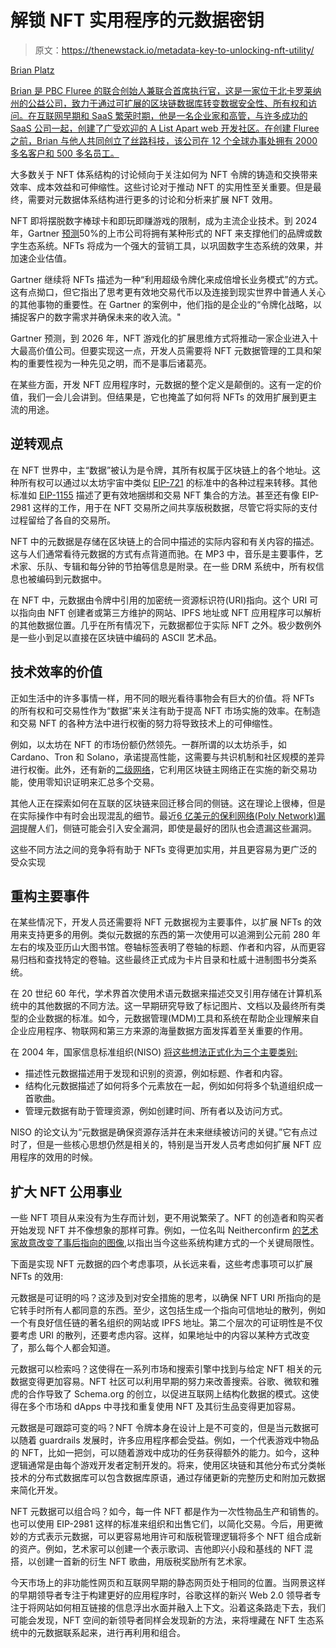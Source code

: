# 解锁 NFT 实用程序的元数据密钥

> 原文：<https://thenewstack.io/metadata-key-to-unlocking-nft-utility/>

[](https://flur.ee/)

[Brian Platz](https://flur.ee/)

[Brian 是 PBC Fluree 的联合创始人兼联合首席执行官，这是一家位于北卡罗莱纳州的公益公司，致力于通过可扩展的区块链数据库转变数据安全性、所有权和访问。在互联网早期和 SaaS 繁荣时期，他是一名企业家和高管，与许多成功的 SaaS 公司一起，创建了广受欢迎的 A List Apart web 开发社区。在创建 Fluree 之前，Brian 与他人共同创立了丝路科技，该公司在 12 个全球办事处拥有 2000 多名客户和 500 多名员工。](https://flur.ee/)

[](https://flur.ee/)[](https://flur.ee/)

大多数关于 NFT 体系结构的讨论倾向于关注如何为 NFT 令牌的铸造和交换带来效率、成本效益和可伸缩性。这些讨论对于推动 NFT 的实用性至关重要。但是最终，需要对元数据体系结构进行更多的讨论和分析来扩展 NFT 效用。

NFT 即将摆脱数字棒球卡和即玩即赚游戏的限制，成为主流企业技术。到 2024 年，Gartner [预测](https://www.gartner.com/en/newsroom/press-releases/2021-10-19-gartner-unveils-top-predictions-for-it-organizations-and-users-in-2022-and-beyond)50%的上市公司将拥有某种形式的 NFT 来支撑他们的品牌或数字生态系统。NFTs 将成为一个强大的营销工具，以巩固数字生态系统的效果，并加速企业估值。

Gartner 继续将 NFTs 描述为一种“利用超级令牌化来成倍增长业务模式”的方式。这有点拗口，但它指出了思考更有效地交易代币以及连接到现实世界中普通人关心的其他事物的重要性。在 Gartner 的案例中，他们指的是企业的“令牌化战略，以捕捉客户的数字需求并确保未来的收入流。"

Gartner 预测，到 2026 年，NFT 游戏化的扩展思维方式将推动一家企业进入十大最高价值公司。但要实现这一点，开发人员需要将 NFT 元数据管理的工具和架构的重要性视为一种先见之明，而不是事后诸葛亮。

在某些方面，开发 NFT 应用程序时，元数据的整个定义是颠倒的。这有一定的价值，我们一会儿会讲到。但结果是，它也掩盖了如何将 NFTs 的效用扩展到更主流的用途。

## 逆转观点

在 NFT 世界中，主“数据”被认为是令牌，其所有权属于区块链上的各个地址。这种所有权可以通过以太坊宇宙中类似 [EIP-721](https://eips.ethereum.org/EIPS/eip-721) 的标准中的各种过程来转移。其他标准如 [EIP-1155](https://eips.ethereum.org/EIPS/eip-1155) 描述了更有效地捆绑和交易 NFT 集合的方法。甚至还有像 EIP-2981 这样的工作，用于在 NFT 交易所之间共享版税数据，尽管它将实际的支付过程留给了各自的交易所。

NFT 中的元数据是存储在区块链上的合同中描述的实际内容和有关内容的描述。这与人们通常看待元数据的方式有点背道而驰。在 MP3 中，音乐是主要事件，艺术家、乐队、专辑和每分钟的节拍等信息是附录。在一些 DRM 系统中，所有权信息也被编码到元数据中。

在 NFT 中，元数据由令牌中引用的加密统一资源标识符(URI)指向。这个 URI 可以指向由 NFT 创建者或第三方维护的网站、IPFS 地址或 NFT 应用程序可以解析的其他数据位置。几乎在所有情况下，元数据都位于实际 NFT 之外。极少数例外是一些小到足以直接在区块链中编码的 ASCII 艺术品。

## 技术效率的价值

正如生活中的许多事情一样，用不同的眼光看待事物会有巨大的价值。将 NFTs 的所有权和可交易性作为“数据”来关注有助于提高 NFT 市场实施的效率。在制造和交易 NFT 的各种方法中进行权衡的努力将导致技术上的可伸缩性。

例如，以太坊在 NFT 的市场份额仍然领先。一群所谓的以太坊杀手，如 Cardano、Tron 和 Solano，承诺提高性能，这需要与共识机制和社区规模的差异进行权衡。此外，还有新的[二级网络](https://cointelegraph.com/news/immutable-raises-60m-for-its-carbon-conscious-nft-platform)，它利用区块链主网络正在实施的新交易功能，使用零知识证明来汇总多个交易。

其他人正在探索如何在互联的区块链来回迁移合同的侧链。这在理论上很棒，但是在实际操作中有时会出现混乱的细节。最近[6 亿美元的保利网络(Poly Network)漏洞](https://cointelegraph.com/news/poly-network-hack-exposes-defi-flaws-but-community-comes-to-the-rescue)提醒人们，侧链可能会引入安全漏洞，即使是最好的团队也会遗漏这些漏洞。

这些不同方法之间的竞争将有助于 NFTs 变得更加实用，并且更容易为更广泛的受众实现

## 重构主要事件

在某些情况下，开发人员还需要将 NFT 元数据视为主要事件，以扩展 NFTs 的效用来支持更多的用例。类似元数据的东西的第一次使用可以追溯到公元前 280 年左右的埃及亚历山大图书馆。卷轴标签表明了卷轴的标题、作者和内容，从而更容易归档和查找特定的卷轴。这些最终正式成为卡片目录和杜威十进制图书分类系统。

在 20 世纪 60 年代，学术界首次使用术语元数据来描述交叉引用存储在计算机系统中的其他数据的不同方法。这一早期研究导致了标记图片、文档以及最终所有类型的企业数据的标准。如今，元数据管理(MDM)工具和系统在帮助企业理解来自企业应用程序、物联网和第三方来源的海量数据方面发挥着至关重要的作用。

在 2004 年，国家信息标准组织(NISO) [将这些想法正式化为三个主要类别:](https://groups.niso.org/apps/group_public/download.php/17446/Understanding%20Metadata.pdf)

*   描述性元数据描述用于发现和识别的资源，例如标题、作者和内容。
*   结构化元数据描述了如何将多个元素放在一起，例如如何将多个轨道组织成一首歌曲。
*   管理元数据有助于管理资源，例如创建时间、所有者以及访问方式。

NISO 的论文认为“元数据是确保资源存活并在未来继续被访问的关键。”它有点过时了，但是一些核心思想仍然是相关的，特别是当开发人员考虑如何扩展 NFT 应用程序的效用的时候。

## 扩大 NFT 公用事业

一些 NFT 项目从来没有为生存而计划，更不用说繁荣了。NFT 的创造者和购买者开始发现 NFT 并不像想象的那样可靠。例如，一位名叫 Neitherconfirm [的艺术家故意改变了事后指向的图像](https://cointelegraph.com/news/opensea-collector-pulls-the-rug-on-nfts-to-highlight-arbitrary-value),以指出当今这些系统构建方式的一个关键局限性。

下面是实现 NFT 元数据的四个考虑事项，从长远来看，这些考虑事项可以扩展 NFTs 的效用:

元数据是可证明的吗？这涉及到对安全措施的思考，以确保 NFT URI 所指向的是它转手时所有人都同意的东西。至少，这包括生成一个指向可信地址的散列，例如一个有良好信任链的著名组织的网站或 IPFS 地址。第二个层次的可证明性是不仅要考虑 URI 的散列，还要考虑内容。这样，如果地址中的内容以某种方式改变了，那么每个人都会知道。

元数据可以检索吗？这使得在一系列市场和搜索引擎中找到与给定 NFT 相关的元数据变得更加容易。NFT 社区可以利用早期的努力来改善搜索。谷歌、微软和雅虎的合作导致了 Schema.org 的创立，以促进互联网上结构化数据的模式。这使得在多个市场和 dApps 中寻找和重复使用 NFT 及其衍生品变得更加容易。

元数据是可跟踪可变的吗？NFT 令牌本身在设计上是不可变的，但是当元数据可以随着 guardrails 发展时，许多应用程序都会受益。例如，一个代表游戏中物品的 NFT，比如一把剑，可以随着游戏中成功的任务获得额外的能力。如今，这种逻辑通常是由每个游戏开发者定制开发的。将来，使用区块链和其他分布式分类帐技术的分布式数据库可以包含数据库原语，通过存储更新的完整历史和附加元数据来简化开发。

NFT 元数据可以组合吗？如今，每一件 NFT 都是作为一次性物品生产和销售的。也可以使用 EIP-2981 这样的标准来组织和出售它们，以简化交易。今后，用更微妙的方式表示元数据，可以更容易地用许可和版税管理逻辑将多个 NFT 组合成新的资产。例如，艺术家可以创建一个表示歌词、吉他即兴小段和基线的 NFT 混搭，以创建一首新的衍生 NFT 歌曲，用版税奖励所有艺术家。

今天市场上的非功能性网页和互联网早期的静态网页处于相同的位置。当网景这样的早期领导者专注于构建更好的应用程序时，谷歌这样的新兴 Web 2.0 领导者专注于将网站如何相互链接的信息浮出水面并融入上下文。沿着这条路走下去，我们可能会发现，NFT 空间的新领导者同样会发现新的方法，来将埋藏在 NFT 生态系统中的元数据联系起来，进行再利用和组合。

<svg xmlns:xlink="http://www.w3.org/1999/xlink" viewBox="0 0 68 31" version="1.1"><title>Group</title> <desc>Created with Sketch.</desc></svg>